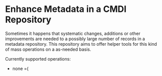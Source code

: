 # Enhance Metadata in a CMDI Repository

Sometimes it happens that systematic changes, additions or other improvements
are needed to a possibly large number of records in a metadata repository. This
repository aims to offer helper tools for this kind of mass operations on a
as-needed basis.

Currently supported operations:
- none =(
